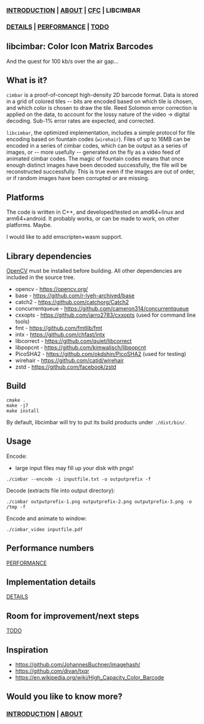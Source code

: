 ### [INTRODUCTION](https://github.com/sz3/cimbar) | [ABOUT](https://github.com/sz3/cimbar/blob/master/ABOUT.md) | [CFC](https://github.com/sz3/cfc) | LIBCIMBAR
### [DETAILS](DETAILS.md) | [PERFORMANCE](PERFORMANCE.md) | [TODO](TODO.md)

## libcimbar: Color Icon Matrix Barcodes
And the quest for 100 kb/s over the air gap...

## What is it?

`cimbar` is a proof-of-concept high-density 2D barcode format. Data is stored in a grid of colored tiles -- bits are encoded based on which tile is chosen, and which color is chosen to draw the tile. Reed Solomon error correction is applied on the data, to account for the lossy nature of the video -> digital decoding. Sub-1% error rates are expected, and corrected.

`libcimbar`, the optimized implementation, includes a simple protocol for file encoding based on fountain codes (`wirehair`). Files of up to 16MB can be encoded in a series of cimbar codes, which can be output as a series of images, or -- more usefully -- generated on the fly as a video feed of animated cimbar codes. The magic of fountain codes means that once enough distinct images have been decoded successfully, the file will be reconstructed successfully. This is true even if the images are out of order, or if random images have been corrupted or are missing.

## Platforms

The code is written in C++, and developed/tested on amd64+linux and arm64+android. It probably works, or can be made to work, on other platforms. Maybe.

I would like to add emscripten+wasm support.

## Library dependencies

[OpenCV](https://opencv.org/) must be installed before building. All other dependencies are included in the source tree.

* opencv - https://opencv.org/
* base - https://github.com/r-lyeh-archived/base
* catch2 - https://github.com/catchorg/Catch2
* concurrentqueue - https://github.com/cameron314/concurrentqueue
* cxxopts - https://github.com/jarro2783/cxxopts (used for command line tools)
* fmt - https://github.com/fmtlib/fmt
* intx - https://github.com/chfast/intx
* libcorrect - https://github.com/quiet/libcorrect
* libpopcnt - https://github.com/kimwalisch/libpopcnt
* PicoSHA2 - https://github.com/okdshin/PicoSHA2 (used for testing)
* wirehair - https://github.com/catid/wirehair
* zstd - https://github.com/facebook/zstd

## Build

```
cmake .
make -j7
make install
```

By default, libcimbar will try to put its build products under `./dist/bin/`.

## Usage

Encode:
* large input files may fill up your disk with pngs!

```
./cimbar --encode -i inputfile.txt -o outputprefix -f
```

Decode (extracts file into output directory):
```
./cimbar outputprefix-1.png outputprefix-2.png outputprefix-3.png -o /tmp -f
```

Encode and animate to window:
```
./cimbar_video inputfile.pdf
```

## Performance numbers

[PERFORMANCE](PERFORMANCE.md)

## Implementation details

[DETAILS](DETAILS.md)

## Room for improvement/next steps

[TODO](TODO.md)

## Inspiration

* https://github.com/JohannesBuchner/imagehash/
* https://github.com/divan/txqr
* https://en.wikipedia.org/wiki/High_Capacity_Color_Barcode

## Would you like to know more?

### [INTRODUCTION](https://github.com/sz3/cimbar) | [ABOUT](https://github.com/sz3/cimbar/ABOUT.md)
